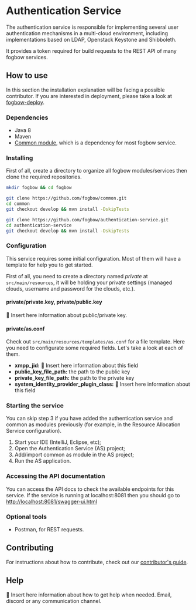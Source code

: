 # Authentication Service

The authentication service is responsible for implementing several user authentication mechanisms in a multi-cloud environment, including implementations based on LDAP, Openstack Keystone and Shibboleth. 

It provides a token required for build requests to the REST API of many fogbow services.

## How to use

In this section the installation explanation will be facing a possible contributor. If you are interested in deployment, please take a look at [fogbow-deploy](https://github.com/fogbow/fogbow-deploy).


### Dependencies

- Java 8
- Maven
- [Common module](https://github.com/fogbow/common/), which is a dependency for most fogbow service.

### Installing

First of all, create a directory to organize all fogbow modules/services then clone the required repositories.

```bash
mkdir fogbow && cd fogbow

git clone https://github.com/fogbow/common.git
cd common  
git checkout develop && mvn install -DskipTests

git clone https://github.com/fogbow/authentication-service.git
cd authentication-service
git checkout develop && mvn install -DskipTests
```

### Configuration

This service requires some initial configuration. Most of them will have a template for help you to get started.

First of all, you need to create a directory named *private* at `src/main/resources`, it will be holding your private settings (managed clouds, username and password for the clouds, etc.).

#### private/private.key, private/public.key

:pushpin: Insert here information about public/private key.

#### private/as.conf

Check out `src/main/resources/templates/as.conf` for a file template. Here you need to configurate some required fields. Let's take a look at each of them.

- **xmpp_jid:** :pushpin: Insert here information about this field
- **public_key_file_path:** the path to the public key
- **private_key_file_path:** the path to the private key
- **system_identity_provider_plugin_class:** :pushpin: Insert here information about this field

### Starting the service

You can skip step 3 if you have added the authentication service and common as modules previously (for example, in the Resource Allocation Service configuration).

1. Start your IDE (IntelliJ, Eclipse, etc);
2. Open the Authentication Service (AS) project;
3. Add/import common as module in the AS project;
4. Run the AS application.

### Accessing the API documentation

You can access the API docs to check the available endpoints for this service. If the service is running at localhost:8081 then you should go to <http://localhost:8081/swagger-ui.html>

### Optional tools

- Postman, for REST requests.

## Contributing

For instructions about how to contribute, check out our [contributor's guide](https://github.com/fogbow/authentication-service/blob/master/CONTRIBUTING.md).

## Help

:pushpin: Insert here information about how to get help when needed. Email, discord or any communication channel.
